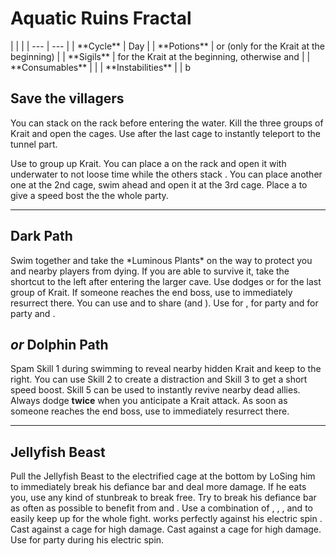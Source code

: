 # Aquatic Ruins Fractal

<Grid>
    <Column>
        <Youtube id="cRKap-6_W48"/>
    </Column>    
    <Column>    
        | | |
        | --- | --- |
        | **Cycle** | Day |
        | **Potions** | <Item id="8891" inline=true/> or <Item id="50082" inline=true/> (only for the Krait at the  beginning) |
        | **Sigils** | <Item id="24658" inline=true/> for the Krait at the beginning, otherwise <Item id="24868" inline=true/> and <Item id="24615" inline=true/> |
        | **Consumables** | <Item id="78978" inline=true/> |
        | **Instabilities** | <Instability name="afflicted"/> |
    b</Column>
</Grid>

## Save the villagers
You can stack <Boon name="might"/> on the rack before entering the water. Kill the three groups of Krait and open the cages. Use <Command name="gg"/> after the last cage to instantly teleport to the tunnel part.

<Tips>
    <Tip specialization="mesmer">Use <Skill id="10255" inline=true/> to group up Krait. You can place a <Skill id="10197" inline=true/> on the rack and open it with <Skill id="29578" inline=true/> underwater to not loose time while the others stack <Boon name="might"/>. You can place another one at the 2nd cage, swim ahead and open it at the 3rd cage. Place a <Skill id="10325" inline=true/> to give a speed bost the the whole party.</Tip>
</Tips>

---

## Dark Path
<Grid>
<Column>
Swim together and take the *Luminous Plants* on the way to protect you and nearby players from dying. If you are able to survive it, take the shortcut to the left after entering the larger cave. Use dodges or <Effect name="invulnerability"/> for the last group of Krait. If someone reaches the end boss, use <Command name="gg"/> to immediately resurrect there.
</Column>
<Column>
    <Tips>
        <Tip specialization="mesmer">You can use <Skill id="10236" inline=true/> and <Trait id="1866" inline=true/> to share <Effect name="invulnerability"/> (and <Boon name="swiftness"/>).</Tip>
        <Tip specialization="guardian">Use <Skill id="9154" inline=true/> for <Effect name="invulnerability"/>, <Skill id="9153" inline=true/> for party <Boon name="stability"/> and <Skill id="9084" inline=true/> for party <Boon name="swiftness"/> and <Boon name="aegis"/>.</Tip>
    </Tips>
</Column>
</Grid>

## *or* Dolphin Path
Spam Skill 1 during swimming to reveal nearby hidden Krait and keep to the right. You can use Skill 2 to create a distraction and Skill 3 to get a short speed boost. Skill 5 can be used to instantly revive nearby dead allies. Always dodge **twice** when you anticipate a Krait attack. As soon as someone reaches the end boss, use <Command name="gg"/> to immediately resurrect there.

---

## Jellyfish Beast
<Grid>
<Column>
Pull the Jellyfish Beast to the electrified cage at the bottom by LoSing him to immediately break his defiance bar and deal more damage. If he eats you, use any kind of stunbreak to break free. Try to break his defiance bar as often as possible to benefit from <Item id="24868" inline=true/> and <Trait id="1502" inline=true/>.
</Column>
<Column>
    <Tips>
        <Tip specialization="chronomancer">Use a combination of <Skill id="29830" inline=true/>, <Skill id="10377" inline=true/>, <Skill id="29578" inline=true/>, <Skill id="10236" inline=true/> and <Trait id="1866" inline=true/> to easily keep up <Boon name="quickness"/> for the whole fight. <Skill id="10192" inline=true/> works perfectly against his electric spin <Control name="stun"/>.</Tip>
        <Tip specialization="warrior">Cast <Skill id="14480" inline=true/> against a cage for high damage.</Tip>
        <Tip specialization="elementalist">Cast <Skill id="5607" inline=true/> against a cage for high damage.</Tip>
        <Tip specialization="guardian">Use <Skill id="9152" inline=true/> for party <Boon name="stability"/> during his electric spin.</Tip>
    </Tips>
</Column>
</Grid>
